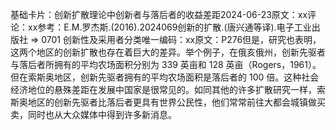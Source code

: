 

基础卡片：创新扩散理论中创新者与落后者的收益差距2024-06-23原文：xx评论：xx参考：E.M.罗杰斯.(2016).2024069创新的扩散.(唐兴通等译).电子工业出版社 => 0701 创新性及采用者分类唯一编码：xx原文：P276但是，研究也表明，这两个地区的创新扩散也存在着巨大的差异。举个例子，在俄亥俄州，创新先驱者与落后者所拥有的平均农场面积分别为 339 英亩和 128 英亩（Rogers，1961）。但在索斯奥地区，创新先驱者拥有的平均农场面积是落后者的 100 倍。这种社会经济地位的悬殊差距在发展中国家是很常见的。如同其他的许多扩散研究一样，索斯奥地区的创新先驱者比落后者更具有世界公民性，他们常常前往大都会城镇做买卖，同时也从大众媒体中得到许多新消息。